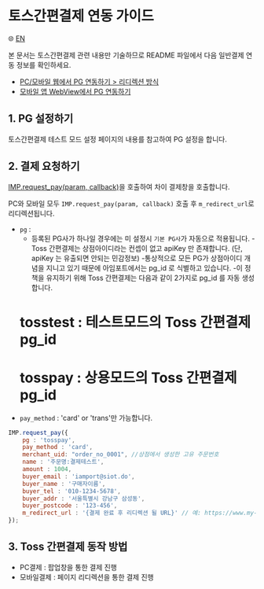 # 토스간편결제 연동 가이드

:globe_with_meridians: [EN](/en/General/sample/chai.md)  

본 문서는 토스간편결제 관련 내용만 기술하므로 README 파일에서 다음 일반결제 연동 정보를 확인하세요.

- [PC/모바일 웹에서 PG 연동하기 > 리디렉션 방식](../README.md#redirect)
- [모바일 앱 WebView에서 PG 연동하기](../README.md#webview)

## 1. PG 설정하기

토스간편결제 테스트 모드 설정 페이지의 내용를 참고하여 PG 설정을 합니다.

## 2. 결제 요청하기

[IMP.request_pay(param, callback)](https://docs.iamport.kr/sdk/javascript-sdk#request_pay)을 호출하여 차이 결제창을 호출합니다.

PC와 모바일 모두 `IMP.request_pay(param, callback)` 호출 후 `m_redirect_url`로 리디렉션됩니다.

- `pg` : 
    - 등록된 PG사가 하나일 경우에는 미 설정시 `기본 PG사`가 자동으로 적용됩니다.
	-Toss 간편결제는 상점아이디라는 컨셉이 없고 apiKey 만 존재합니다. (단, apiKey 는 유출되면 안되는 민감정보)
  -통상적으로 모든 PG가 상점아이디 개념을 지니고 있기 때문에 아임포트에서는 pg_id 로 식별하고 있습니다.
  -이 정책을 유지하기 위해 Toss 간편결제는 다음과 같이 2가지로 pg_id 를 자동 생성합니다.
     # tosstest : 테스트모드의 Toss 간편결제 pg_id
     # tosspay : 상용모드의 Toss 간편결제 pg_id
- `pay_method` : 'card' or 'trans'만 가능합니다.

```javascript
IMP.request_pay({
    pg : 'tosspay',
    pay_method : 'card',
    merchant_uid: "order_no_0001", //상점에서 생성한 고유 주문번호
    name : '주문명:결제테스트',
    amount : 1004,
    buyer_email : 'iamport@siot.do',
    buyer_name : '구매자이름',
    buyer_tel : '010-1234-5678',
    buyer_addr : '서울특별시 강남구 삼성동',
    buyer_postcode : '123-456',
    m_redirect_url : '{결제 완료 후 리디렉션 될 URL}' // 예: https://www.my-service.com/payments/complete
});
```


## 3. Toss 간편결제 동작 방법
   * PC결제 : 팝업창을 통한 결제 진행
   * 모바일결제 : 페이지 리디렉션을 통한 결제 진행


